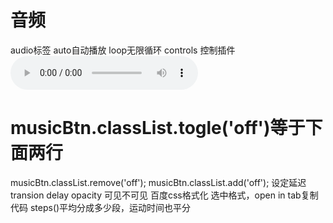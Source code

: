   # 音频
  audio标签  auto自动播放 loop无限循环 controls 控制插件
  <audio src="./bgm.mp3" id = "bgm" autoplay loop controls></audio>
   # musicBtn.classList.togle('off')等于下面两行
   musicBtn.classList.remove('off');
   musicBtn.classList.add('off');
   设定延迟
   transion delay opacity 可见不可见
   百度css格式化 
   选中格式，open in tab复制代码
   steps()平均分成多少段，运动时间也平分